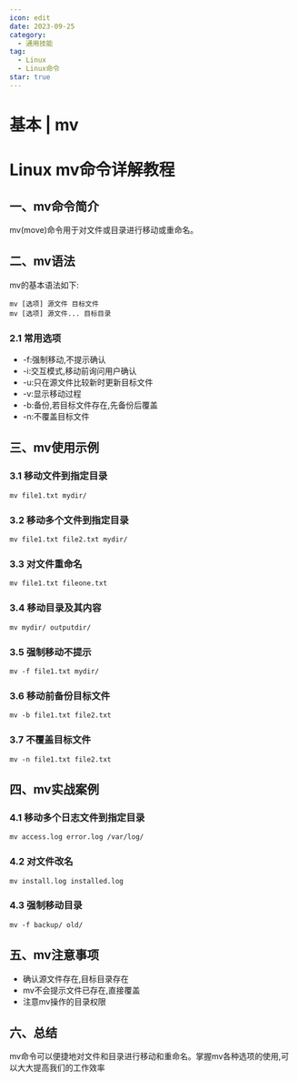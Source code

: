 ```yaml
---
icon: edit
date: 2023-09-25
category:
  - 通用技能
tag:
  - Linux
  - Linux命令
star: true
---
```


# 基本 | mv

# Linux mv命令详解教程

## 一、mv命令简介

mv(move)命令用于对文件或目录进行移动或重命名。

## 二、mv语法

mv的基本语法如下:
```
mv [选项] 源文件 目标文件
mv [选项] 源文件... 目标目录
```

### 2.1 常用选项

- -f:强制移动,不提示确认
- -i:交互模式,移动前询问用户确认
- -u:只在源文件比较新时更新目标文件
- -v:显示移动过程
- -b:备份,若目标文件存在,先备份后覆盖
- -n:不覆盖目标文件

## 三、mv使用示例

### 3.1 移动文件到指定目录

```
mv file1.txt mydir/
```

### 3.2 移动多个文件到指定目录

```
mv file1.txt file2.txt mydir/
```

### 3.3 对文件重命名

```
mv file1.txt fileone.txt
```

### 3.4 移动目录及其内容

```
mv mydir/ outputdir/
```

### 3.5 强制移动不提示

```
mv -f file1.txt mydir/
```

### 3.6 移动前备份目标文件

```
mv -b file1.txt file2.txt
```

### 3.7 不覆盖目标文件

```
mv -n file1.txt file2.txt
```

## 四、mv实战案例

### 4.1 移动多个日志文件到指定目录

```
mv access.log error.log /var/log/
```

### 4.2 对文件改名

```
mv install.log installed.log
```

### 4.3 强制移动目录

```
mv -f backup/ old/
```

## 五、mv注意事项

- 确认源文件存在,目标目录存在
- mv不会提示文件已存在,直接覆盖
- 注意mv操作的目录权限

## 六、总结

mv命令可以便捷地对文件和目录进行移动和重命名。掌握mv各种选项的使用,可以大大提高我们的工作效率